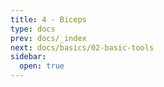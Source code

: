 ```yaml
---
title: 4 - Biceps
type: docs
prev: docs/_index
next: docs/basics/02-basic-tools
sidebar:
  open: true
---
```

